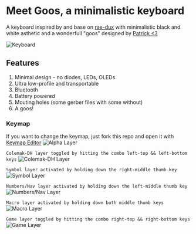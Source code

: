 # Meet Goos, a minimalistic keyboard

A keyboard inspired by and base on [rae-dux](https://github.com/andrewjrae/rae-dux) with minimalistic black and white asthetic and a wonderfull "goos" designed by [Patrick <3](https://www.github.com/pgorner)

![Keyboard](https://i.imgur.com/OIOcG1Y.jpeg)

## Features
1. Minimal design - no diodes, LEDs, OLEDs
2. Ultra low-profile and transportable
3. Bluetooth
4. Battery powered
5. Mouting holes (some gerber files with some without)
7. A goos!

### Keymap
If you want to change the keymap, just fork this repo and open it with [Keymap Editor](https://nickcoutsos.github.io/keymap-editor/)
![Alpha Layer](https://i.imgur.com/9O0QuCG.png)

`Colemak-DH layer toggled by hitting the combo left-top && left-bottom keys`
![Colemak-DH Layer](https://i.imgur.com/xnO7uvW.png)

`Symbol layer activated by holding down the right-middle thumb key`
![Symbol Layer](https://i.imgur.com/6udqeZL.png)

`Numbers/Nav layer activated by holding down the left-middle thumb key`
![Numbers/Nav Layer](https://i.imgur.com/38qrMfV.png)

`Macro layer activated by holding down both middle thumb keys`
![Macro Layer](https://i.imgur.com/p13jDE0.png)

`Game layer toggled by hitting the combo right-top && right-bottom keys`
![Game Layer](https://i.imgur.com/46FRrPh.png)
